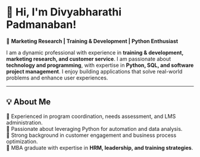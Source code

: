 # 👋 Hi, I'm Divyabharathi Padmanaban!  

🌟 **Marketing Research | Training & Development | Python Enthusiast**  

I am a dynamic professional with experience in **training & development, marketing research, and customer service**. I am passionate about **technology and programming**, with expertise in **Python, SQL, and software project management**. I enjoy building applications that solve real-world problems and enhance user experiences.

---

## 💡 **About Me**  
🔹 Experienced in program coordination, needs assessment, and LMS administration.  
🔹 Passionate about leveraging Python for automation and data analysis.  
🔹 Strong background in customer engagement and business process optimization.  
🔹 MBA graduate with expertise in **HRM, leadership, and training strategies**.  
